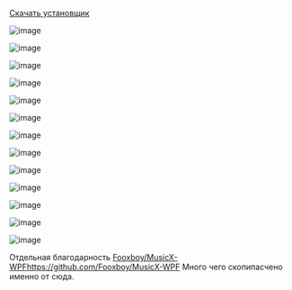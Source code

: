 [Скачать установщик](https://github.com/MaKrotos/Music-M/releases/download/0.1.5.2/Setup.VK.M.exe)

![image](https://github.com/MaKrotos/Music-M/assets/43302537/981f28a3-4922-49ce-b616-d23ed499f9d8)

![image](https://github.com/MaKrotos/Music-M/assets/43302537/f92084eb-4d4d-4c01-b0ff-7a752f3c0613)

![image](https://github.com/MaKrotos/Music-M/assets/43302537/e0ed9b01-c133-4f02-9d75-5339e5db8d61)

![image](https://github.com/MaKrotos/Music-M/assets/43302537/e1b1d021-64e1-4fce-8657-a3ef9a3b8627)

![image](https://github.com/MaKrotos/Music-M/assets/43302537/520340ae-47ae-4576-b9dd-12a6afba7b25)

![image](https://github.com/MaKrotos/Music-M/assets/43302537/740be7e5-2666-4170-880a-3f029d7fede2)

![image](https://github.com/MaKrotos/Music-M/assets/43302537/d813e052-3ddb-4d21-8427-66ce37fe495b)

![image](https://github.com/MaKrotos/Music-M/assets/43302537/4c5cce83-a184-426a-8e5f-a4155e1aaf77)

![image](https://github.com/MaKrotos/Music-M/assets/43302537/4b5737c2-524d-4f05-b70d-b471f7fe68b2)

![image](https://github.com/MaKrotos/Music-M/assets/43302537/fcad0c31-41cf-44a1-9c16-64744a4b4967)

![image](https://github.com/MaKrotos/Music-M/assets/43302537/208d0e34-ddab-46e5-94b1-7ec6cba638f6)

![image](https://github.com/MaKrotos/Music-M/assets/43302537/3de988a3-07a1-4493-8497-53acf6f19d8d)

![image](https://github.com/MaKrotos/Music-M/assets/43302537/d0816a57-be8b-4fc9-ab00-a26efee2a9ee)

Отдельная благодарность [Fooxboy/MusicX-WPF](https://github.com/Fooxboy/MusicX-WPF)https://github.com/Fooxboy/MusicX-WPF
Много чего скопипасчено именно от сюда.

